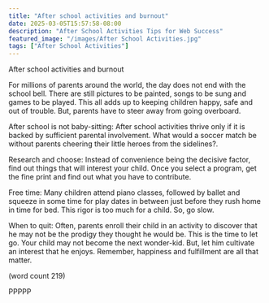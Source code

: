 ```yaml
---
title: "After school activities and burnout"
date: 2025-03-05T15:57:58-08:00
description: "After School Activities Tips for Web Success"
featured_image: "/images/After School Activities.jpg"
tags: ["After School Activities"]
---
```


After school activities and burnout 

For millions of parents around the world, the day does not end with the school bell. There are still pictures to be painted, songs to be sung and games to be played. This all adds up to keeping children happy, safe and out of trouble. But, parents have to steer away from going overboard.

After school is not baby-sitting:
After school activities thrive only if it is backed by sufficient parental involvement. What would a soccer match be without parents cheering their little heroes from the sidelines?.

Research and choose:
Instead of convenience being the decisive factor, find out things that will interest your child. Once you select a program, get the fine print and find out what you have to contribute.

Free time:
Many children attend piano classes, followed by ballet and squeeze in some time for play dates in between just before they rush home in time for bed. This rigor is too much for a child. So, go slow.

When to quit:
Often, parents enroll their child in an activity to discover that he may not be the prodigy they thought he would be. This is the time to let go. Your child may not become the next wonder-kid. But, let him cultivate an interest that he enjoys. Remember, happiness and fulfillment are all that matter. 

(word count 219)

PPPPP

